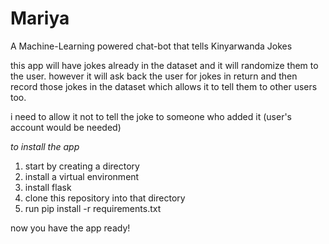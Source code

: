 # Mariya
A Machine-Learning powered chat-bot that tells Kinyarwanda Jokes

this app will have jokes already in the dataset and it will randomize them to the user.
however it will ask back the user for jokes in return and then record those jokes in the dataset which allows it to tell them to other users too.

i need to allow it not to tell the joke to someone who added it (user's account would be needed)

*to install the app*
1. start by creating a directory
2. install a virtual environment
3. install flask
4. clone this repository into that directory
5. run pip install -r requirements.txt <!--this is to install all the dependencies-->

now you have the app ready!
